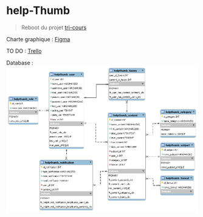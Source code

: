 # help-Thumb

> Reboot du projet [tri-cours](https://github.com/McDibou/projet_tri_cours) 

Charte graphique : [Figma](https://www.figma.com/file/4TxNWBw0XZkoqyrrmZ50EJ/HELP-THUMB?node-id=0%3A1)

TO DO : [Trello](https://trello.com/b/clIFFe0u)

Database : 
<img src="https://github.com/McDibou/help-Thumb/blob/main/bin/data/help-thumb.png">
